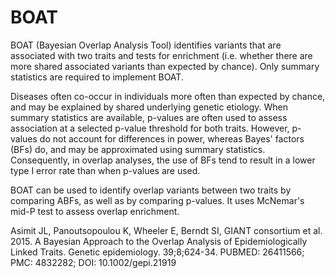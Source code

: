 # BOAT
BOAT (Bayesian Overlap Analysis Tool) identifies variants that are associated with two traits and tests for enrichment (i.e. whether there are more shared associated variants than expected by chance). Only summary statistics are required to implement BOAT.

Diseases often co-occur in individuals more often than expected by chance, and may be explained by shared underlying genetic etiology. When summary statistics are available, p-values are often used to assess association at a selected p-value threshold for both traits. However, p-values do not account for differences in power, whereas Bayes' factors (BFs) do, and may be approximated using summary statistics. Consequently, in overlap analyses, the use of BFs tend to result in a lower type I error rate than when p-values are used.

BOAT can be used to identify overlap variants between two traits by comparing ABFs, as well as by comparing p-values. It uses McNemar's mid-P test to assess overlap enrichment.

Asimit JL, Panoutsopoulou K, Wheeler E, Berndt SI, GIANT consortium et al. 2015. A Bayesian Approach to the Overlap Analysis of Epidemiologically Linked Traits. Genetic epidemiology. 39;8;624-34.
PUBMED: 26411566; PMC: 4832282; DOI: 10.1002/gepi.21919
